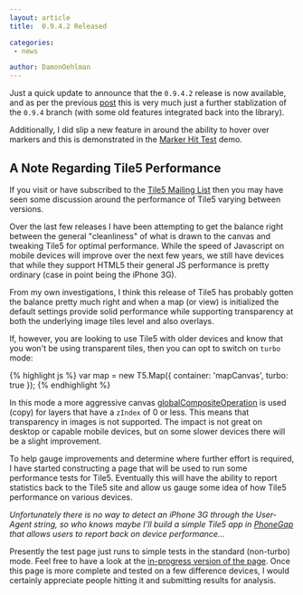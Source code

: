 ```yaml
---
layout: article
title:  0.9.4.2 Released

categories:
 - news

author: DamonOehlman
---
```


Just a quick update to announce that the `0.9.4.2` release is now available, and as per the previous [post](/news/progress-with-inertial-scrolling) this is very much just a further stablization of the `0.9.4` branch (with some old features integrated back into the library).

Additionally, I did slip a new feature in around the ability to hover over markers and this is demonstrated in the [Marker Hit Test](/demo-mapping/marker-hit-test) demo.

## A Note Regarding Tile5 Performance

If you visit or have subscribed to the [Tile5 Mailing List](https://groups.google.com/forum/#!forum/tile5) then you may have seen some discussion around the performance of Tile5 varying between versions.

Over the last few releases I have been attempting to get the balance right between the general "cleanliness" of what is drawn to the canvas and tweaking Tile5 for optimal performance.  While the speed of Javascript on mobile devices will improve  over the next few years, we still have devices that while they support HTML5 their general JS performance is pretty ordinary (case in point being the iPhone 3G).

From my own investigations, I think this release of Tile5 has probably gotten the balance pretty much right and when a map (or view) is initialized the default settings provide solid performance while supporting transparency at both the underlying image tiles level and also overlays.

If, however, you are looking to use Tile5 with older devices and know that you won't be using transparent tiles, then you can opt to switch on `turbo` mode:

{% highlight js %}
var map = new T5.Map({
	container: 'mapCanvas',
	turbo: true
});
{% endhighlight %}

In this mode a more aggressive canvas [globalCompositeOperation](http://www.w3.org/TR/2dcontext/#dom-context-2d-globalcompositeoperation) is used (copy) for layers that have a `zIndex` of 0 or less.  This means that transparency in images is not supported.  The impact is not great on desktop or capable mobile devices, but on some slower devices there will be a slight improvement.

To help gauge improvements and determine where further effort is required, I have started constructing a page that will be used to run some performance tests for Tile5.  Eventually this will have the ability to report statistics back to the Tile5 site and allow us gauge some idea of how Tile5 performance on various devices.  

_Unfortunately there is no way to detect an iPhone 3G through the User-Agent string, so who knows maybe I'll build a simple Tile5 app in [PhoneGap](http://www.phonegap.com) that allows users to report back on device performance..._

Presently the test page just runs to simple tests in the standard (non-turbo) mode. Feel free to have a look at the [in-progress version of the page](/tests/performance.html).  Once this page is more complete and tested on a few difference devices, I would certainly appreciate people hitting it and submitting results for analysis.